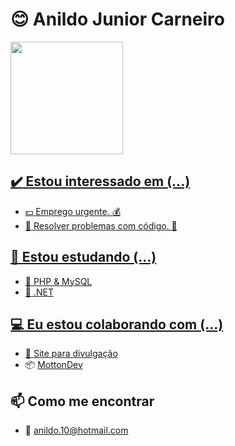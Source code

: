 # :blush: Anildo Junior Carneiro

<div>
  <a href="https://github.com/4nild0">
  <img height="180em" src="https://github-readme-stats.vercel.app/api?locale=pt-br&username=4nild0&show_icons=true&theme=default&include_all_commits=true&count_private=true"/>
</div>

## :heavy_check_mark: Estou interessado em (...)

- :dollar: Emprego urgente. :moneybag:
- :wrench: Resolver problemas com código. :hammer:

## :book: Estou estudando (...)

- :blue_book: PHP & MySQL
- :closed_book: .NET

## :computer: Eu estou colaborando com (...)

- :newspaper: [Site para divulgação]('https://github.com/DanteWest/juliana/')
- :package: [MottonDev]('https://github.co/4nild0/MottonDev')

## :mailbox: Como me encontrar

- :email: anildo.10@hotmail.com
